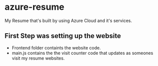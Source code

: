 # azure-resume
My Resume that's built by using Azure Cloud and it's services.


## First Step was setting up the website

- Frontend folder containts the website code.
- main.js contains the the visit counter code that updates as someones visit my resume websites.